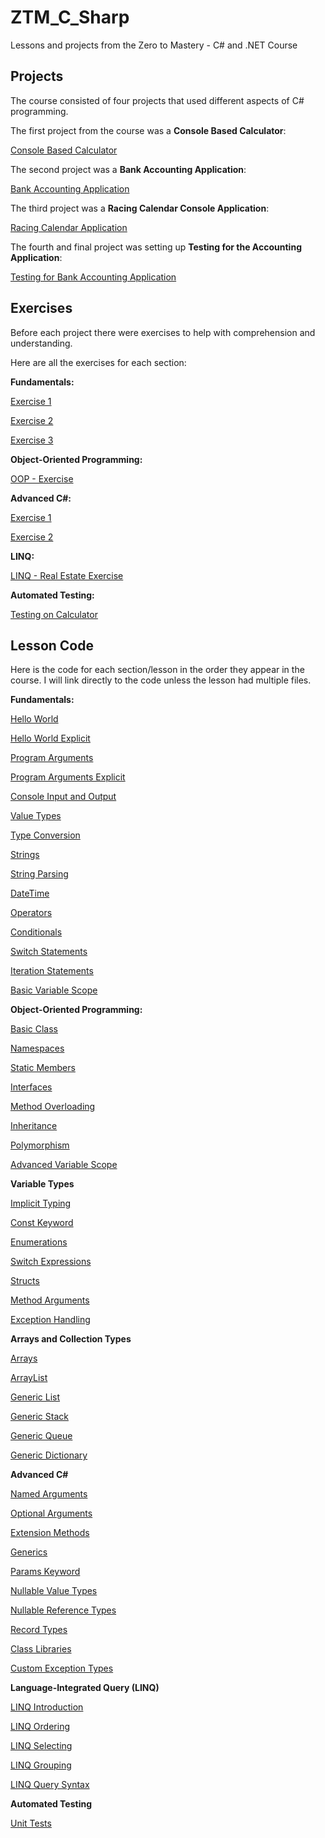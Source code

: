 # ZTM_C_Sharp
Lessons and projects from the Zero to Mastery - C# and .NET Course

## Projects

The course consisted of four projects that used different aspects of C# programming.

The first project from the course was a **Console Based Calculator**:

[Console Based Calculator](https://github.com/vosjon/ZTM_C_Sharp/tree/main/01fundamentals/ZTM.DotNetProjectOne/ConsoleBasedCalculator)

The second project was a **Bank Accounting Application**:

[Bank Accounting Application](https://github.com/vosjon/ZTM_C_Sharp/tree/main/02oop/ZTM.DotNetProjectTwo/AccountingApplication)

The third project was a **Racing Calendar Console Application**:

[Racing Calendar Application](https://github.com/vosjon/ZTM_C_Sharp/tree/main/04arraysandcollections/ZTM.DotNetProjectThree/RacingCalendar)

The fourth and final project was setting up **Testing for the Accounting Application**:

[Testing for Bank Accounting Application](https://github.com/vosjon/ZTM_C_Sharp/tree/main/07automatedtesting/ZTM.DotNetProject/AccountingSystemTest)

## Exercises

Before each project there were exercises to help with comprehension and understanding.

Here are all the exercises for each section:

**Fundamentals:**

[Exercise 1](https://github.com/vosjon/ZTM_C_Sharp/tree/main/01fundamentals/ZTM.DotNetExercises/ExerciseOne)

[Exercise 2](https://github.com/vosjon/ZTM_C_Sharp/tree/main/01fundamentals/ZTM.DotNetExercises/ExerciseTwo)

[Exercise 3](https://github.com/vosjon/ZTM_C_Sharp/tree/main/01fundamentals/ZTM.DotNetExercises/ExerciseThree)

**Object-Oriented Programming:**

[OOP - Exercise](https://github.com/vosjon/ZTM_C_Sharp/tree/main/02oop/ZTM.DotNetExercise/OOPExercise)

**Advanced C#:**

[Exercise 1](https://github.com/vosjon/ZTM_C_Sharp/tree/main/05advancedcsharp/ZTM.DotNetExercises/ExeciseOne)

[Exercise 2](https://github.com/vosjon/ZTM_C_Sharp/tree/main/05advancedcsharp/ZTM.DotNetExercises/ExerciseTwo)

**LINQ:**

[LINQ - Real Estate Exercise](https://github.com/vosjon/ZTM_C_Sharp/tree/main/06LINQ/ZTM.DotNetExercise/RealEstateExercise)

**Automated Testing:**

[Testing on Calculator](https://github.com/vosjon/ZTM_C_Sharp/tree/main/07automatedtesting/ZTM.DotNetExercise/CalculatorTest)

## Lesson Code

Here is the code for each section/lesson in the order they appear in the course. I will link directly to the code unless the lesson had multiple files.

**Fundamentals:**

[Hello World](https://github.com/vosjon/ZTM_C_Sharp/blob/main/01fundamentals/ZTM.DotNet/HelloWorld/Program.cs)

[Hello World Explicit](https://github.com/vosjon/ZTM_C_Sharp/blob/main/01fundamentals/ZTM.DotNet/HelloWorldExplicit/Program.cs)

[Program Arguments](https://github.com/vosjon/ZTM_C_Sharp/blob/main/01fundamentals/ZTM.DotNet/ProgramArguments/Program.cs)

[Program Arguments Explicit](https://github.com/vosjon/ZTM_C_Sharp/blob/main/01fundamentals/ZTM.DotNet/ProgramArgumentsExplicit/Program.cs)

[Console Input and Output](https://github.com/vosjon/ZTM_C_Sharp/blob/main/01fundamentals/ZTM.DotNet/ConsoleInput/Program.cs)

[Value Types](https://github.com/vosjon/ZTM_C_Sharp/blob/main/01fundamentals/ZTM.DotNet/ValueTypes/Program.cs)

[Type Conversion](https://github.com/vosjon/ZTM_C_Sharp/blob/main/01fundamentals/ZTM.DotNet/TypeConversions/Program.cs)

[Strings](https://github.com/vosjon/ZTM_C_Sharp/tree/main/01fundamentals/ZTM.DotNet/Strings)

[String Parsing](https://github.com/vosjon/ZTM_C_Sharp/blob/main/01fundamentals/ZTM.DotNet/StringParsing/Program.cs)

[DateTime](https://github.com/vosjon/ZTM_C_Sharp/blob/main/01fundamentals/ZTM.DotNet/DateTime/Program.cs)

[Operators](https://github.com/vosjon/ZTM_C_Sharp/blob/main/01fundamentals/ZTM.DotNet/Operators/Program.cs)

[Conditionals](https://github.com/vosjon/ZTM_C_Sharp/blob/main/01fundamentals/ZTM.DotNet/Conditionals/Program.cs)

[Switch Statements](https://github.com/vosjon/ZTM_C_Sharp/blob/main/01fundamentals/ZTM.DotNet/SwitchStatements/Program.cs)

[Iteration Statements](https://github.com/vosjon/ZTM_C_Sharp/blob/main/01fundamentals/ZTM.DotNet/IterationStatements/Program.cs)

[Basic Variable Scope](https://github.com/vosjon/ZTM_C_Sharp/blob/main/01fundamentals/ZTM.DotNet/BasicVariableScopes/Program.cs)

**Object-Oriented Programming:**

[Basic Class](https://github.com/vosjon/ZTM_C_Sharp/blob/main/02oop/ZTM.DotNet/BasicClass/Program.cs)

[Namespaces](https://github.com/vosjon/ZTM_C_Sharp/tree/main/02oop/ZTM.DotNet/Namespaces)

[Static Members](https://github.com/vosjon/ZTM_C_Sharp/blob/main/02oop/ZTM.DotNet/StaticMembers/Program.cs)

[Interfaces](https://github.com/vosjon/ZTM_C_Sharp/blob/main/02oop/ZTM.DotNet/Interfaces/Program.cs)

[Method Overloading](https://github.com/vosjon/ZTM_C_Sharp/blob/main/02oop/ZTM.DotNet/MethodOverloading/Program.cs)

[Inheritance](https://github.com/vosjon/ZTM_C_Sharp/blob/main/02oop/ZTM.DotNet/Inheritance/Program.cs)

[Polymorphism](https://github.com/vosjon/ZTM_C_Sharp/blob/main/02oop/ZTM.DotNet/Polymorphism/Program.cs)

[Advanced Variable Scope](https://github.com/vosjon/ZTM_C_Sharp/blob/main/02oop/ZTM.DotNet/AdvancedVariableScopes/Program.cs)

**Variable Types**

[Implicit Typing](https://github.com/vosjon/ZTM_C_Sharp/blob/main/03variabletypes/ZTM.DotNet/ImplicitTyping/Program.cs)

[Const Keyword](https://github.com/vosjon/ZTM_C_Sharp/blob/main/03variabletypes/ZTM.DotNet/Const/Program.cs)

[Enumerations](https://github.com/vosjon/ZTM_C_Sharp/blob/main/03variabletypes/ZTM.DotNet/Enumerations/Program.cs)

[Switch Expressions](https://github.com/vosjon/ZTM_C_Sharp/blob/main/03variabletypes/ZTM.DotNet/SwitchExpressions/Program.cs)

[Structs](https://github.com/vosjon/ZTM_C_Sharp/blob/main/03variabletypes/ZTM.DotNet/Structs/Program.cs)

[Method Arguments](https://github.com/vosjon/ZTM_C_Sharp/blob/main/03variabletypes/ZTM.DotNet/MethodArguments/Program.cs)

[Exception Handling](https://github.com/vosjon/ZTM_C_Sharp/blob/main/03variabletypes/ZTM.DotNet/ExceptionHandling/Program.cs)

**Arrays and Collection Types**

[Arrays](https://github.com/vosjon/ZTM_C_Sharp/blob/main/04arraysandcollections/ZTM.DotNet/Arrays/Program.cs)

[ArrayList](https://github.com/vosjon/ZTM_C_Sharp/blob/main/04arraysandcollections/ZTM.DotNet/ArrayList/Program.cs)

[Generic List](https://github.com/vosjon/ZTM_C_Sharp/blob/main/04arraysandcollections/ZTM.DotNet/List/Program.cs)

[Generic Stack](https://github.com/vosjon/ZTM_C_Sharp/blob/main/04arraysandcollections/ZTM.DotNet/Stack/Program.cs)

[Generic Queue](https://github.com/vosjon/ZTM_C_Sharp/blob/main/04arraysandcollections/ZTM.DotNet/Queue/Program.cs)

[Generic Dictionary](https://github.com/vosjon/ZTM_C_Sharp/blob/main/04arraysandcollections/ZTM.DotNet/Dictionary/Program.cs)

**Advanced C#**

[Named Arguments](https://github.com/vosjon/ZTM_C_Sharp/blob/main/05advancedcsharp/ZTM.DotNet/NamedArguments/Program.cs)

[Optional Arguments](https://github.com/vosjon/ZTM_C_Sharp/blob/main/05advancedcsharp/ZTM.DotNet/OptionalArguments/Program.cs)

[Extension Methods](https://github.com/vosjon/ZTM_C_Sharp/tree/main/05advancedcsharp/ZTM.DotNet/ExtensionMethods)

[Generics](https://github.com/vosjon/ZTM_C_Sharp/blob/main/05advancedcsharp/ZTM.DotNet/Generics/Program.cs)

[Params Keyword](https://github.com/vosjon/ZTM_C_Sharp/blob/main/05advancedcsharp/ZTM.DotNet/ParamsKeyword/Program.cs)

[Nullable Value Types](https://github.com/vosjon/ZTM_C_Sharp/blob/main/05advancedcsharp/ZTM.DotNet/NullableValueTypes/Program.cs)

[Nullable Reference Types](https://github.com/vosjon/ZTM_C_Sharp/blob/main/05advancedcsharp/ZTM.DotNet/NullableReferenceTypes/Program.cs)

[Record Types](https://github.com/vosjon/ZTM_C_Sharp/blob/main/05advancedcsharp/ZTM.DotNet/RecordTypes/Program.cs)

[Class Libraries](https://github.com/vosjon/ZTM_C_Sharp/tree/main/05advancedcsharp/ZTM.DotNet/ClassLibraries.Lib)

[Custom Exception Types](https://github.com/vosjon/ZTM_C_Sharp/tree/main/05advancedcsharp/ZTM.DotNet/ClassExceptionTypes)

**Language-Integrated Query (LINQ)**

[LINQ Introduction](https://github.com/vosjon/ZTM_C_Sharp/blob/main/06LINQ/ZTM.DotNet/LinqIntroduction/Program.cs)

[LINQ Ordering](https://github.com/vosjon/ZTM_C_Sharp/blob/main/06LINQ/ZTM.DotNet/LinqOrdering/Program.cs)

[LINQ Selecting](https://github.com/vosjon/ZTM_C_Sharp/blob/main/06LINQ/ZTM.DotNet/LinqSelecting/Program.cs)

[LINQ Grouping](https://github.com/vosjon/ZTM_C_Sharp/blob/main/06LINQ/ZTM.DotNet/LinqGrouping/Program.cs)

[LINQ Query Syntax](https://github.com/vosjon/ZTM_C_Sharp/blob/main/06LINQ/ZTM.DotNet/LinqQuerySyntax/Program.cs)

**Automated Testing**

[Unit Tests](https://github.com/vosjon/ZTM_C_Sharp/tree/main/07automatedtesting/ZTM.DotNet/UnitTests)

